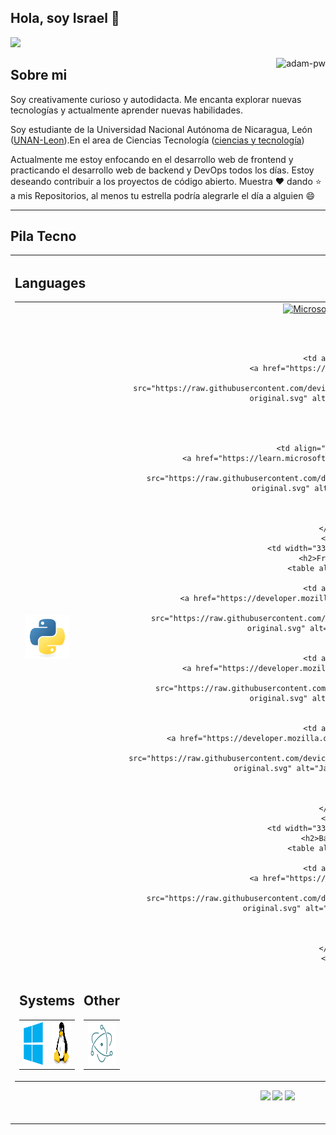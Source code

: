 ## Hola, soy Israel 👋


![](https://github.com/halfrost/halfrost/blob/master/icons/header_.png)


<p><img align="right" src="https://github.com/Adam-pw/Adam-pw/blob/main/animation_500_kxa883sd.gif" alt="adam-pw" /></p>

## Sobre mi

Soy creativamente curioso y autodidacta. Me encanta explorar nuevas tecnologías y actualmente aprender nuevas habilidades.

Soy estudiante de la Universidad Nacional Autónoma de Nicaragua, León ([UNAN-Leon](https://unanleon.edu.ni/)).En el area de Ciencias Tecnología  ([ciencias y tecnología]( https://unanleon.edu.ni/areas-del-conocimiento/ciencias-tecnologia/  ))


Actualmente me estoy enfocando en el desarrollo web de frontend  y practicando el desarrollo web de backend  y DevOps todos los días.
Estoy deseando contribuir a los proyectos de código abierto.
Muestra ❤ dando ⭐ a mis Repositorios, al menos tu estrella podría alegrarle el día a alguien 😄


-----



<h2>Pila Tecno</h2>
<table width="100%">
  <tr>
    <td width="33%" valign="top">
      <h2>Languages</h2>
      <table align="center">
        <tr>
          <td align="center">
            <a href="https://www.python.org" target="_blank">
              <img src="https://raw.githubusercontent.com/devicons/devicon/master/icons/python/python-original.svg" alt="Python" height="70"/>
            </a>
          </td>
           <td align="center">
            <td align="center">
          <a href="https://www.microsoft.com/en-us/sql-server" target="_blank">
  <img src="https://raw.githubusercontent.com/devicons/devicon/master/icons/mssql/mssql-original.svg" alt="Microsoft SQL Server" height="70"/>
</a>

            </a>
          </td>
          </td>
          <td align="center">
            <a href="https://isocpp.org" target="_blank">
              <img src="https://raw.githubusercontent.com/devicons/devicon/master/icons/cplusplus/cplusplus-original.svg" alt="C++" height="70"/>
            </a>
          </td>
        </tr>
        <tr>
          <td align="center" colspan="2">
            <a href="https://learn.microsoft.com/en-us/dotnet/csharp/" target="_blank">
              <img src="https://raw.githubusercontent.com/devicons/devicon/master/icons/csharp/csharp-original.svg" alt="C#" height="70"/>
            </a>
          </td>
        </tr>
      </table>
    </td>
    <td width="33%" valign="top">
      <h2>Frontend</h2>
      <table align="center">
        <tr>
          <td align="center">
            <a href="https://developer.mozilla.org/en-US/docs/Web/HTML" target="_blank">
              <img src="https://raw.githubusercontent.com/devicons/devicon/master/icons/html5/html5-original.svg" alt="HTML" height="70"/>
            </a>
          </td>
          <td align="center">
            <a href="https://developer.mozilla.org/en-US/docs/Web/CSS" target="_blank">
              <img src="https://raw.githubusercontent.com/devicons/devicon/master/icons/css3/css3-original.svg" alt="CSS" height="70"/>
            </a>
          </td>
          <td align="center">
            <a href="https://developer.mozilla.org/en-US/docs/Web/JavaScript" target="_blank">
              <img src="https://raw.githubusercontent.com/devicons/devicon/master/icons/javascript/javascript-original.svg" alt="JavaScript" height="70"/>
            </a>
          </td>
        </tr>
      </table>
    </td>
    <td width="33%" valign="top">
      <h2>Backend</h2>
      <table align="center">
        <tr>
          <td align="center">
            <a href="https://nodejs.org" target="_blank">
              <img src="https://raw.githubusercontent.com/devicons/devicon/master/icons/nodejs/nodejs-original.svg" alt="NodeJS" height="70"/>
            </a>
          </td>
        </tr>
      </table>
    </td>
  </tr>
  <tr>
    <td width="33%" valign="top">
      <h2>Systems</h2>
      <table align="center">
        <tr>
          <td align="center">
            <a href="https://en.wikipedia.org/wiki/Microsoft_Windows" target="_blank">
              <img src="https://raw.githubusercontent.com/devicons/devicon/master/icons/windows8/windows8-original.svg" alt="Windows" height="70"/>
            </a>
          </td>
          <td align="center">
            <a href="https://en.wikipedia.org/wiki/Linux" target="_blank">
              <img src="https://raw.githubusercontent.com/devicons/devicon/master/icons/linux/linux-original.svg" alt="Linux" height="70"/>
            </a>
          </td>
        </tr>
      </table>
    </td>
    <td width="33%" valign="top">
      <h2>Other</h2>
      <table align="center">
        <tr>
          <td align="center">
            <a href="https://www.electronjs.org" target="_blank">
              <img src="https://raw.githubusercontent.com/devicons/devicon/master/icons/electron/electron-original.svg" alt="ElectronJS" height="70"/>
            </a>
          </td>
        </tr>
      </table>
    </td>
    <td width="33%"></td>
  </tr>
</table>




 <p align="center">
  <img height="50%" width="auto" src ="https://github-readme-stats.vercel.app/api?username=viralbhadeshiya&show_icons=true&count_private=true&theme=darcula&hide_border=true&hide=issues,contribs&bg_color=00000000">
  <img height="50%" width="auto" src ="https://github-readme-stats.vercel.app/api/top-langs/?username=viralbhadeshiya&layout=compact&hide_border=true&theme=darcula&bg_color=00000000&langs_count=6&hide=jupyter%20notebook,tex,css,php">
  <img src ="https://github-readme-streak-stats.herokuapp.com?user=aveek-saha&theme=darcula&hide_border=true&background=FFFFFF00">
  <br>
  <br>
 </p>
<p align="center">
<!--
**webdesainer/webdesainer** is a ✨ _special_ ✨ repository because its `README.md` (this file) appears on your GitHub profile.

Here are some ideas to get you started:

- 🔭 I’m currently working on ...
- 🌱 I’m currently learning ...
- 👯 I’m looking to collaborate on ...
- 🤔 I’m looking for help with ...
- 💬 Ask me about ...
- 📫 How to reach me: ...
- 😄 Pronouns: ...
- ⚡ Fun fact: ...
-->
